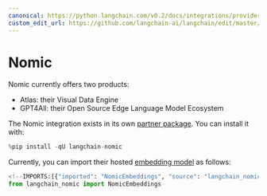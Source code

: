 ```yaml
---
canonical: https://python.langchain.com/v0.2/docs/integrations/providers/nomic/
custom_edit_url: https://github.com/langchain-ai/langchain/edit/master/docs/docs/integrations/providers/nomic.ipynb
---
```


# Nomic

Nomic currently offers two products:

- Atlas: their Visual Data Engine
- GPT4All: their Open Source Edge Language Model Ecosystem

The Nomic integration exists in its own [partner package](https://pypi.org/project/langchain-nomic/). You can install it with:

```python
%pip install -qU langchain-nomic
```

Currently, you can import their hosted [embedding model](/docs/integrations/text_embedding/nomic) as follows:

```python
<!--IMPORTS:[{"imported": "NomicEmbeddings", "source": "langchain_nomic", "docs": "https://api.python.langchain.com/en/latest/embeddings/langchain_nomic.embeddings.NomicEmbeddings.html", "title": "Nomic"}]-->
from langchain_nomic import NomicEmbeddings
```